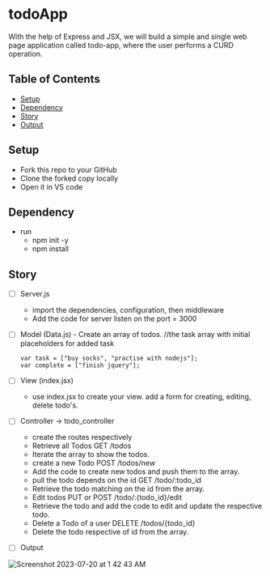 # todoApp
With the help of Express and JSX, we will build a simple and single web page application called todo-app, where the user performs a CURD operation. 

## Table of Contents 
* [Setup](#Setup)
* [Dependency](#Dependency)
* [Story](#Story)
* [Output](#Output)


## Setup 
- Fork this repo to your GitHub
- Clone the forked copy locally
- Open it in VS code
  
## Dependency 
- run
    - npm init -y
    - npm install

## Story
- [ ] Server.js
   -  import the dependencies, configuration, then middleware
   -  Add the code for server listen on the port = 3000
     
- [ ] Model (Data.js)
      - Create an array of todos.
      //the task array with initial placeholders for added task
      
      var task = ["buy socks", "practise with nodejs"];
      var complete = ["finish jquery"];

- [ ] View  (index.jsx)
   -  use index.jsx to create your view. add a form for creating, editing, delete todo's. 
      
- [ ] Controller -> todo_controller
   -  create the routes respectively 
   -  Retrieve all Todos GET /todos
     -  Iterate the array to show the todos.   
   -  create a new Todo POST /todos/new
     -  Add the code to create new  todos and push them to  the array. 
   -  pull the  todo depends on the id  GET /todo/:todo_id
     - Retrieve  the todo matching on the id from the array.
   -  Edit todos PUT or POST  /todo/:{todo_id}/edit
     -  Retrieve the todo and add the code to edit and update the respective todo. 
   -  Delete a Todo of a user DELETE /todos/{todo_id}
     -  Delete the todo respective of id from the array.
     

-[ ] Output 

![Screenshot 2023-07-20 at 1 42 43 AM](https://github.com/CodeSTACKE/todoApp/assets/48188772/ba2f045e-ce2e-4ae8-9b75-224a018a5118)





      
       








